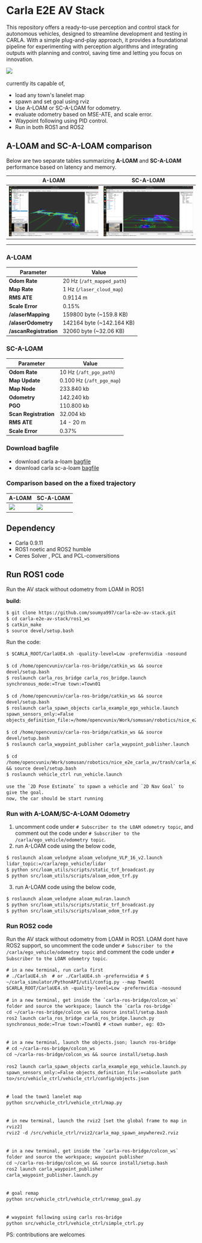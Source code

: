 # Carla E2E AV Stack
This repository offers a ready-to-use perception and control stack for autonomous vehicles, designed to streamline development and testing in CARLA. With a simple plug-and-play approach, it provides a foundational pipeline for experimenting with perception algorithms and integrating outputs with planning and control, saving time and letting you focus on innovation.

<img src="media/demo_vod2.gif">
<br>

currently its capable of,
- load any town's lanelet map
- spawn and set goal using rviz
- Use A-LOAM or SC-A-LOAM for odometry.
- evaluate odometry based on MSE-ATE, and scale error.
- Waypoint following using PID control.
- Run in both ROS1 and ROS2


## A-LOAM and SC-A-LOAM comparison

Below are two separate tables summarizing **A-LOAM** and **SC-A-LOAM** performance based on latency and memory.

| **A-LOAM**            | **SC-A-LOAM**                            |
|--------------------------|--------------------------------------|
|<img src="media/loam_good_map.png">|<img src="media/sc_loam_map.png">|






---

### A-LOAM

| **Parameter**            | **Value**                            |
|--------------------------|--------------------------------------|
| **Odom Rate**            | 20 Hz (`/aft_mapped_path`)           |
| **Map Rate**             | 1 Hz (`/laser_cloud_map`)            |
| **RMS ATE**              | 0.9114 m                             |
| **Scale Error**          | 0.15%                                |
| **/alaserMapping**       | 159800 byte  (~159.8 KB)             |
| **/alaserOdometry**      | 142164 byte  (~142.164 KB)           |
| **/ascanRegistration**   | 32060 byte   (~32.06 KB)             |



### SC-A-LOAM

| **Parameter**                    | **Value**                            |
|----------------------------------|--------------------------------------|
| **Odom Rate**                    | 10 Hz (`/aft_pgo_path`)              |
| **Map Update**                   | 0.100 Hz (`/aft_pgo_map`)            |
| **Map Node**                     | 233.840 kb                           |
| **Odometry**                     | 142.240 kb                           |
| **PGO**                          | 110.800 kb                           |
| **Scan Registration**            | 32.004 kb                            |
| **RMS ATE**                      | 14 - 20 m                            |
| **Scale Error**                  | 0.37%                                |



### Download bagfile

- download carla a-loam [bagfile](https://drive.google.com/file/d/1OsF4wZUUtCnZyqNwcuIPoLS7GDt7DPz7/view?usp=sharing)
- download carla sc-a-loam [bagfile](https://drive.google.com/file/d/12v2dabtbnNHr0ifbTQOTaF4L7YG9pz3t/view?usp=sharing) 

### Comparison based on the a fixed trajectory

| **A-LOAM**            | **SC-A-LOAM**                            |
|--------------------------|--------------------------------------|
|<img src="media/aloam_v2_comparison.gif">|<img src="media/sc-aloam_v2_comparison_v2.gif">|





## Dependency
- Carla 0.9.11
- ROS1 noetic and ROS2 humble
- Ceres Solver , PCL and PCL-conversitions



## Run ROS1 code

Run the AV stack without odometry from LOAM in ROS1

**build:**

```
$ git clone https://github.com/soumya997/carla-e2e-av-stack.git
$ cd carla-e2e-av-stack/ros1_ws
$ catkin_make
$ source devel/setup.bash
```

Run the code:

```
$ $CARLA_ROOT/CarlaUE4.sh -quality-level=Low -prefernvidia -nosound

$ cd /home/opencvuniv/carla-ros-bridge/catkin_ws && source devel/setup.bash
$ roslaunch carla_ros_bridge carla_ros_bridge.launch synchronous_mode:=True town:=Town01

$ cd /home/opencvuniv/carla-ros-bridge/catkin_ws && source devel/setup.bash
$ roslaunch carla_spawn_objects carla_example_ego_vehicle.launch spawn_sensors_only:=False objects_definition_file:=/home/opencvuniv/Work/somusan/robotics/nice_e2e_carla_av/trash/carla_e2e_ws/src/vehicle_ctrl/maps/objects.json

$ cd /home/opencvuniv/carla-ros-bridge/catkin_ws && source devel/setup.bash
$ roslaunch carla_waypoint_publisher carla_waypoint_publisher.launch

$ cd /home/opencvuniv/Work/somusan/robotics/nice_e2e_carla_av/trash/carla_e2e_ws && source devel/setup.bash
$ roslaunch vehicle_ctrl run_vehicle.launch

use the `2D Pose Estimate` to spawn a vehicle and `2D Nav Goal` to give the goal.
now, the car should be start running
```

### Run with A-LOAM/SC-A-LOAM Odometry


1. uncomment code under `# Subscriber to the LOAM odometry topic`, and comment out the code under `# Subscriber to the /carla/ego_vehicle/odometry topic`.
2. run A-LOAM code using the below code,

```
$ roslaunch aloam_velodyne aloam_velodyne_VLP_16_v2.launch lidar_topic:=/carla/ego_vehicle/lidar
$ python src/loam_utils/scripts/static_trf_broadcast.py
$ python src/loam_utils/scripts/aloam_odom_trf.py
```

3. run A-LOAM code using the below code,

```
$ roslaunch aloam_velodyne aloam_mulran.launch
$ python src/loam_utils/scripts/static_trf_broadcast.py
$ python src/loam_utils/scripts/aloam_odom_trf.py
```


### Run ROS2 code
Run the AV stack without odometry from LOAM in ROS1. LOAM dont have ROS2 support, so uncomment the code under `# Subscriber to the /carla/ego_vehicle/odometry topic` and comment the code under `# Subscriber to the LOAM odometry topic`. 

```
# in a new terminal, run carla first
# ./CarlaUE4.sh  # or ./CarlaUE4.sh -prefernvidia # $ ~/carla_simulator/PythonAPI/util/config.py --map Town01
$CARLA_ROOT/CarlaUE4.sh -quality-level=Low -prefernvidia -nosound
 
# in a new terminal, get inside the `carla-ros-bridge/colcon_ws` folder and source the workspace; launch the `carla ros-bridge`
cd ~/carla-ros-bridge/colcon_ws && source install/setup.bash
ros2 launch carla_ros_bridge carla_ros_bridge.launch.py synchronous_mode:=True town:=Town01 # <town number, eg: 03>
 
 
# in a new terminal, launch the objects.json; launch ros-bridge
# cd ~/carla-ros-bridge/colcon_ws
cd ~/carla-ros-bridge/colcon_ws && source install/setup.bash
 
ros2 launch carla_spawn_objects carla_example_ego_vehicle.launch.py spawn_sensors_only:=False objects_definition_file:=<absolute path to>/src/vehicle_ctrl/vehicle_ctrl/config/objects.json
 
 
# load the town1 lanelet map
python src/vehicle_ctrl/vehicle_ctrl/map.py
 
 
# in new terminal, launch the rviz2 [set the global frame to map in rviz2]
rviz2 -d /src/vehicle_ctrl/rviz2/carla_map_spawn_anywherev2.rviz
 
 
# in a new terminal, get inside the `carla-ros-bridge/colcon_ws` folder and source the workspace; waypoint publisher 
cd ~/carla-ros-bridge/colcon_ws && source install/setup.bash
ros2 launch carla_waypoint_publisher carla_waypoint_publisher.launch.py
 
 
# goal remap
python src/vehicle_ctrl/vehicle_ctrl/remap_goal.py 
 
 
# waypoint following using carls ros-bridge
python src/vehicle_ctrl/vehicle_ctrl/simple_ctrl.py
```


PS: contributions are welcomes